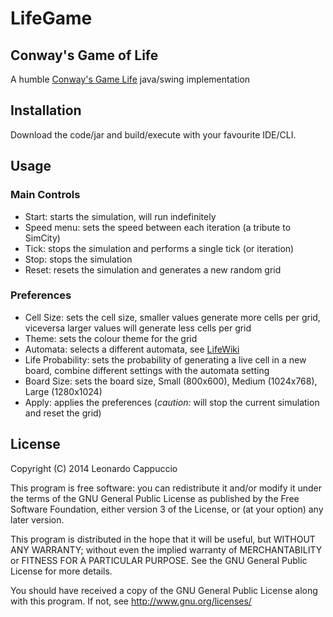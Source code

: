 # LifeGame

## Conway's Game of Life

A humble [Conway's Game Life](http://en.wikipedia.org/wiki/Conway%27s_Game_of_Life) java/swing implementation

## Installation

Download the code/jar and build/execute with your favourite IDE/CLI.

## Usage

### Main Controls

- Start: starts the simulation, will run indefinitely
- Speed menu: sets the speed between each iteration (a tribute to SimCity)
- Tick: stops the simulation and performs a single tick (or iteration)
- Stop: stops the simulation
- Reset: resets the simulation and generates a new random grid

### Preferences

- Cell Size: sets the cell size, smaller values generate more cells per grid, viceversa larger values will generate less cells per grid
- Theme: sets the colour theme for the grid
- Automata: selects a different automata, see [LifeWiki](http://www.conwaylife.com/wiki/Cellular_automaton)
- Life Probability: sets the probability of generating a live cell in a new board, combine different settings with the
automata setting
- Board Size: sets the board size, Small (800x600), Medium (1024x768), Large (1280x1024)
- Apply: applies the preferences (*caution:* will stop the current simulation and reset the grid)

## License

Copyright (C) 2014 Leonardo Cappuccio

This program is free software: you can redistribute it and/or modify
it under the terms of the GNU General Public License as published by
the Free Software Foundation, either version 3 of the License, or
(at your option) any later version.

This program is distributed in the hope that it will be useful,
but WITHOUT ANY WARRANTY; without even the implied warranty of
MERCHANTABILITY or FITNESS FOR A PARTICULAR PURPOSE.  See the
GNU General Public License for more details.

You should have received a copy of the GNU General Public License
along with this program.  If not, see http://www.gnu.org/licenses/